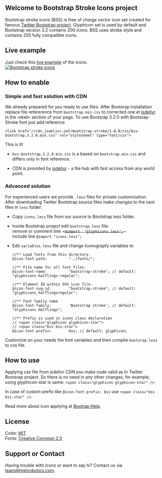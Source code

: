 ## Welcome to Bootstrap Stroke Icons project
Bootstrap stroke icons (BSS) is free of charge vector icon set created for famous [Twitter Bootstrap project](https://github.com/twbs/bootstrap). Glyphicon set is used by default and Bootstrap version 3.2 contains 200 icons. BSS uses stroke style and contains 205 fully compatible icons.

 
## Live example
Just check this <a href="http://highrobotics.com/we-did-it/web/bootstrapstrokeicon.aspx" target="_blank">live example</a> of the icons.
<br/>
<a href="http://highrobotics.com/we-did-it/web/bootstrapstrokeicon.aspx" target="_blank">
<img src="http://www.highrobotics.com/media/images/bss_github.jpg" alt="Bootstrap stroke icons" /></a>

## How to enable

### Simple and fast solution with CDN 

We already prepared for you ready to use files.
After Bootsrap installation replace file refererence from `bootstrap.min.css` to corrected one at [jsdelivr](http://www.jsdelivr.com/#!bootstrap-stroke) in the ```<HEAD>``` section of your page. To use Bootsrap 3.2.0 with Bootsrap-Stroke font just add reference

```
<link href="//cdn.jsdelivr.net/bootstrap-stroke/1.0.0/css/bss-bootstrap.3.2.0.min.css" rel="stylesheet" type="text/css">
```

This is it!

* ```bss-bootstrap.3.2.0.min.css``` is a based on ```bootstrap.min.css``` and differs only in font reference.

* CDN is provided by [jsdelivr](http://www.jsdelivr.com) - a file hub with fast access from any world point.

### Advanced solution

For experienced users we provide ```.less``` files for private customization. After downloading Twitter Bootstrap source files make changes to the next files in ```less``` folder:

* Copy ```icons.less``` file from our source to Bootstrap less folder.

* Inside Bootstrap project edit ```bootstrap.less``` file:   
  remove or comment line ~~~```@import  "glyphicons.less";```~~~   
  include line ```@import "icons.less";```

* Edit ```variables.less``` file and change Iconograpfy variables to
  ```less
  //** Load fonts from this directory.
  @icon-font-path:          "../fonts/";
  
  //** File name for all font files.
  @icon-font-name:          "bootstrap-stroke"; // default: "glyphicons-halflings-regular";
  
  //** Element ID within SVG icon file.
  @icon-font-svg-id:        "bootstrap-stroke"; // default: "glyphicons_halflingsregular";
  
  //** Font family name
  @icon-font-family:        'Bootstrap stroke'; // default: "Glyphicons Halflings";
  
  //** Prefix is used in icons class declaration 
  // <span class="glyphicon glyphicon-star">
  // <span class="bss bss-star">
  @icon-font-prefix:        bss; // default: glyphicon;
  ```

Customize on your needs the font variables and then compile ```bootsrap.less``` to css file.

## How to use
Applying css file from jsdelivr CDN you make code valid as in Twitter Bootsrap project. So there is no need in any other changes, for example, using glyphicon-star is same: ```<span class="glyphicon glyphicon-star" />```.

In case of custom prefix like ```@icon-font-prefix: bss``` use ```<span class="bss bss-star" />```. 

Read more about icon applying at [Bootrap Help](http://getbootstrap.com/components/).

## License
Code: [MIT](http://opensource.org/licenses/MIT)   
Fonts: [Creative Common 2.0](http://creativecommons.org/licenses/by/2.0/)

## Support or Contact
Having trouble with icons or want to say hi? Contact us via team@highrobotics.com.

